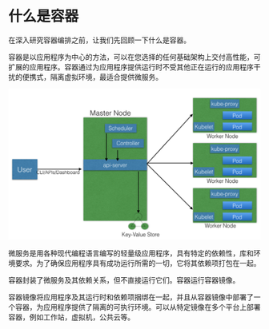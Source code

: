 # 什么是容器

在深入研究容器编排之前，让我们先回顾一下什么是容器。

容器是以应用程序为中心的方法，可以在您选择的任何基础架构上交付高性能，可扩展的应用程序。容器通过为应用程序提供运行时不受其他正在运行的应用程序干扰的便携式，隔离虚拟环境，最适合提供微服务。

![&#x5BB9;&#x5668;](../../.gitbook/assets/image%20%2811%29.png)

微服务是用各种现代编程语言编写的轻量级应用程序，具有特定的依赖性，库和环境要求。为了确保应用程序具有成功运行所需的一切，它将其依赖项打包在一起。

容器封装了微服务及其依赖关系，但不直接运行它们。容器运行容器镜像。

容器镜像将应用程序及其运行时和依赖项捆绑在一起，并且从容器镜像中部署了一个容器，为应用程序提供了隔离的可执行环境。可以从特定镜像在多个平台上部署容器，例如工作站，虚拟机，公共云等。

